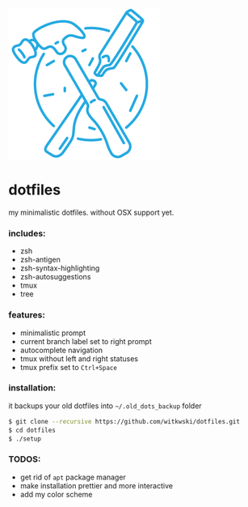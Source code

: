 ![Dotfiles logo](https://raw.githubusercontent.com/witkwski/dotfiles/master/images/ico.png)

# dotfiles

my minimalistic dotfiles. without OSX support yet.


### includes:
- zsh
- zsh-antigen
- zsh-syntax-highlighting
- zsh-autosuggestions
- tmux
- tree


### features:
- minimalistic prompt
- current branch label set to right prompt
- autocomplete navigation
- tmux without left and right statuses
- tmux prefix set to `Ctrl+Space`


### installation:

it backups your old dotfiles into `~/.old_dots_backup` folder

```sh
$ git clone --recursive https://github.com/witkwski/dotfiles.git
$ cd dotfiles
$ ./setup

```

### TODOS:
- get rid of `apt` package manager
- make installation prettier and more interactive
- add my color scheme
